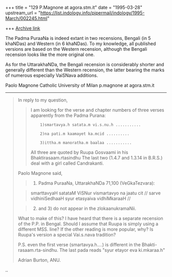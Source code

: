 +++
title = "129 P.Magnone at agora.stm.it"
date = "1995-03-28"
upstream_url = "https://list.indology.info/pipermail/indology/1995-March/002245.html"

+++
[Archive link](https://list.indology.info/pipermail/indology/1995-March/002245.html)


The Padma PuraaNa is indeed extant in two recensions, Bengali (in 5
khaNDas) and Western (in 6 khaNDas). To my knowledge, all published
versions are based on the Western recension, although the Bengali
recension looks like the more original one.

As for the UttarakhaNDa, the Bengali recension is considerably shorter
and generally different than the Western recension, the latter bearing
the marks of numerous especially VaiSNava additions.


 Paolo Magnone
 Catholic University of Milan
 p.magnone at agora.stm.it

---------------------------------------------------------------------
> In reply to my question,
>
> > I am looking for the verse and chapter numbers of three verses
> > apparently from the Padma Purana:
> >
> >         1)smartavya.h satata.m vi.s.nu.h ...........
> >
> >         2)na pati.m kaamayet ka.mcid ..........
> >
> >         3)ittha.m manoratha.m baalaa ...........
> >
> > All three are quoted by Ruupa Gosvaami in his Bhaktirasaam.rtasindhu
> > The last two (1.4.7 and 1.3.14 in B.R.S.)  deal with a girl called
> > Candrakanti.
>
> Paolo Magnone said,
>
> >1) Padma PuraaNa, UttarakhaNDa 71,100 (VeGkaTezvara):
>
>  >  smarttavyaH satataM ViSNur vismartavyo na jaatu cit //
>  >  sarve vidhiniSedhaaH syur etasyaiva vidhiMkaraaH //
>
> >2) and 3) do not appear in the zlokaanukramaNii.
>
>
>
> What to make of this?  I have heard that there is a separate
> recension of the P.P. in Bengal.  Should I assume that
> Ruupa is simply using a different MSS. line?  If the other
> reading is more popular, why?  Is Ruupa's version a
> special Vai.s.nava tradition?
>
> P.S. even the first verse (smartavya.h....) is different in the
> Bhakti-rasaam.rta-sindhu. The last pada reads "syur etayor
> eva ki.mkaraa.h"
>
> Adrian Burton, ANU.

..






